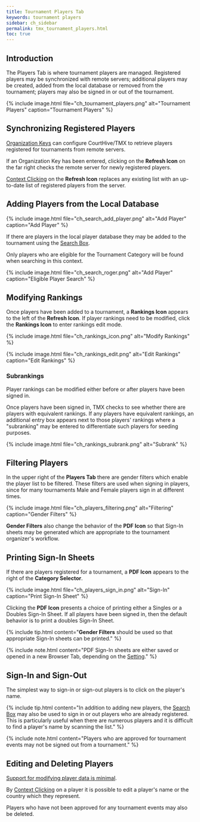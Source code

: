 ```yaml
---
title: Tournament Players Tab
keywords: tournament players
sidebar: ch_sidebar
permalink: tmx_tournament_players.html
toc: true
---
```


## Introduction

The Players Tab is where tournament players are managed.  Registered players may be synchronized with remote servers; additional players may be created, added from the local database or removed from the tournament; players may also be signed in or out of the tournament.

{% include image.html file="ch_tournament_players.png" alt="Tournament Players" caption="Tournament Players" %}

## Synchronizing Registered Players

[Organization Keys](tmx_configuration.html) can configure CourtHive/TMX to retrieve players registered for tournaments from remote servers.

If an Organization Key has been entered, clicking on the __Refresh Icon__ on the far right checks the remote server for newly registered players.

[Context Clicking](tmx_fundamentals.html) on the __Refresh Icon__ replaces any existing list with an up-to-date list of registered players from the server.

## Adding Players from the Local Database

{% include image.html file="ch_search_add_player.png" alt="Add Player" caption="Add Player" %}

If there are players in the local player database they may be added to the tournament using the [Search Box](tmx_searchbox.html).

Only players who are eligible for the Tournament Category will be found when searching in this context.

{% include image.html file="ch_search_roger.png" alt="Add Player" caption="Eligible Player Search" %}

## Modifying Rankings

Once players have been added to a tournament, a __Rankings Icon__ appears to the left of the __Refresh Icon__.  If player rankings need to be modified, click the __Rankings Icon__ to enter rankings edit mode.

{% include image.html file="ch_rankings_icon.png" alt="Modify Rankings" %}

{% include image.html file="ch_rankings_edit.png" alt="Edit Rankings" caption="Edit Rankings" %}

### Subrankings

Player rankings can be modified either before or after players have been signed in.

Once players have been signed in, TMX checks to see whether there are players with equivalent rankings.  If any players have equivalent rankings, an additional entry box appears next to those players' rankings where a "subranking" may be entered to differentiate such players for seeding purposes.  

{% include image.html file="ch_rankings_subrank.png" alt="Subrank" %}

## Filtering Players

In the upper right of the __Players Tab__ there are gender filters which enable the player list to be filtered.  These filters are used when signing in players, since for many tournaments Male and Female players sign in at different times.

{% include image.html file="ch_players_filtering.png" alt="Filtering" caption="Gender Filters" %}

__Gender Filters__ also change the behavior of the __PDF Icon__ so that Sign-In sheets may be generated which are appropriate to the tournament organizer's workflow.

## Printing Sign-In Sheets

If there are players registered for a tournament, a __PDF Icon__ appears to the right of the __Category Selector__.

{% include image.html file="ch_players_sign_in.png" alt="Sign-In" caption="Print Sign-In Sheet" %}

Clicking the __PDF Icon__ presents a choice of printing either a Singles or a Doubles Sign-In Sheet.  If all players have been signed in, then the default behavior is to print a doubles Sign-In Sheet.

{% include tip.html content="__Gender Filters__ should be used so that appropriate Sign-In sheets can be printed." %}

{% include note.html content="PDF Sign-In sheets are either saved or opened in a new Browser Tab, depending on the [Setting](tmx_setup.html#check-your-default-settings)." %}

## Sign-In and Sign-Out

The simplest way to sign-in or sign-out players is to click on the player's name.

{% include tip.html content="In addition to adding new players, the [Search Box](tmx_searchbox.html) may also be used to sign in or out players who are already registered.  This is particularly useful when there are numerous players and it is difficult to find a player's name by scanning the list." %}

{% include note.html content="Players who are approved for tournament events may not be signed out from a tournament." %}

## Editing and Deleting Players

[Support for modifying player data is minimal](tmx_players_managing.html).

By [Context Clicking](tmx_fundamentals.html) on a player it is possible to edit a player's name or the country which they represent.

Players who have not been approved for any tournament events may also be deleted.
